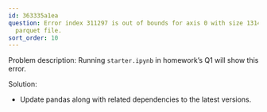 ```yaml
---
id: 363335a1ea
question: Error index 311297 is out of bounds for axis 0 with size 131483 when loading
  parquet file.
sort_order: 10
---
```


Problem description: Running `starter.ipynb` in homework’s Q1 will show this error.

Solution:

- Update pandas along with related dependencies to the latest versions.